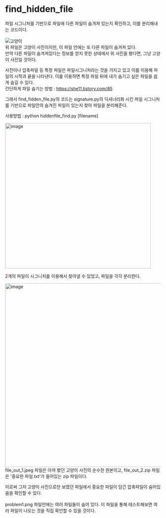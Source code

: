 # find_hidden_file
파일 시그니처를 기반으로 파일에 다른 파일이 숨겨져 있는지 확인하고, 이를 분리해내는 코드이다.
<br><br>
![고양이](https://user-images.githubusercontent.com/85146195/157223767-74421fdc-fd91-464b-9c15-6c8bf2391956.jpg)<br>
위 파일은 고양이 사진이지만, 이 파일 안에는 또 다른 파일이 숨겨져 있다.<br>
만약 다른 파일이 숨겨져있다는 정보를 얻지 못한 상태에서 위 사진을 봤다면, 그냥 고양이 사진일 것이다. 

사진이나 압축파일 등 특정 파일은 파일시그니처라는 것을 가지고 있고 이를 이용해 파일의 시작과 끝을 나타낸다. 이를 이용하면 특정 파일 뒤에 내가 숨기고 싶은 파일을 쉽게 숨길 수 있다.<br>
간단하게 파일 숨기는 방법 : https://she11.tistory.com/85 <br>

그래서 find_fidden_file.py의 코드는 signature.py의 딕셔너리화 시킨 파일 시그니처를 기반으로 파일안의 숨겨진 파일이 있는지 찾아 파일을 분리해준다.<br>

사용방법 : python hiddenfile_find.py [filename]

<img width="471" alt="image" src="https://user-images.githubusercontent.com/85146195/157225177-bfa0a412-92fe-4354-99db-e99fcc979547.png">

2개의 파일이 시그니처를 이용해서 찾아낼 수 있었고, 파일을 각각 분리한다. 

<img width="594" alt="image" src="https://user-images.githubusercontent.com/85146195/157225980-0f15e916-9b25-489b-8b00-db85665396f6.png">
file_out_1.jpeg 파일은 아까 봤던 고양이 사진의 순수한 원본이고, file_out_2.zip 파일은 '중요한 파일.txt'가 들어있는 zip 파일이다.

이로써 그저 고양이 사진으로만 보였던 파일에서 중요한 파일이 담긴 압축파일이 숨어있음을 확인할 수 있다.
<br><br>
problem1.png 파일안에는 여러 파일들이 숨어 있다. 이 파일을 통해 테스트해보면 여러 파일이 나오는 것을 직접 확인할 수 있을 것이다.
